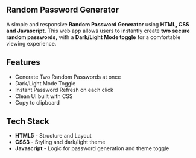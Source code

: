 ## Random Password Generator
A simple and responsive **Random Password Generator** using **HTML, CSS and Javascript.** 
This web app allows users to instantly create **two secure random passwords,** with a **Dark/Light Mode toggle** for a comfortable viewing experience.

## Features 
- Generate Two Random Passwords at once
- Dark/Light Mode Toggle
- Instant Password Refresh on each click
- Clean UI built with CSS
- Copy to clipboard

## Tech Stack
- **HTML5** - Structure and Layout
- **CSS3** - Styling and dark/light theme
- **Javascript** - Logic for password generation and theme toggle
